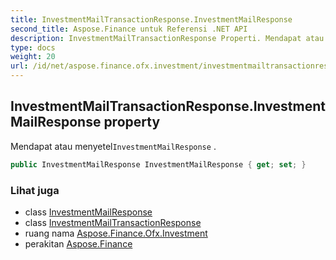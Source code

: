 ```yaml
---
title: InvestmentMailTransactionResponse.InvestmentMailResponse
second_title: Aspose.Finance untuk Referensi .NET API
description: InvestmentMailTransactionResponse Properti. Mendapat atau menyetelInvestmentMailResponse .
type: docs
weight: 20
url: /id/net/aspose.finance.ofx.investment/investmentmailtransactionresponse/investmentmailresponse/
---
```

## InvestmentMailTransactionResponse.InvestmentMailResponse property

Mendapat atau menyetel`InvestmentMailResponse` .

```csharp
public InvestmentMailResponse InvestmentMailResponse { get; set; }
```

### Lihat juga

* class [InvestmentMailResponse](../../investmentmailresponse/)
* class [InvestmentMailTransactionResponse](../)
* ruang nama [Aspose.Finance.Ofx.Investment](../../investmentmailtransactionresponse/)
* perakitan [Aspose.Finance](../../../)


